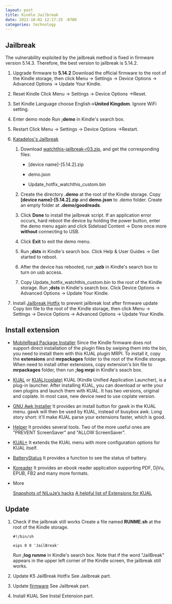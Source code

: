 ```yaml
---
layout: post
title: Kindle Jailbreak
date: 2022-10-02 12:17:25 -0700
categories: technology
---
```


## Jailbreak

The vulnerability exploited by the jailbreak method is fixed in firmware version 5.14.3. Therefore, the best version to jailbreak is 5.14.2.

1. Upgrade firmware to **5.14.2**
   Download the official firmware to the root of the Kindle storage, then click Menu → Settings → Device Options → Advanced Options → Update Your Kindle.

2. Reset Kindle
   Click Menu → Settings → Device Options →Reset.

3. Set Kindle
   Language choose English→**United Kingdom**.
   Ignore WiFi setting.

4. Enter demo mode
   Run **;demo** in Kindle's search box.

5. Restart
   Click Menu → Settings → Device Options →Restart.

6. [Katadelos's Jailbreak](https://www.mobileread.com/forums/showthread.php?t=346037)

   1. Download [watchthis-jailbreak-r03.zip](https://mega.nz/file/2ahlQKZS#jXyYLEp9rvRQCOzv7LNYBF-9fOfPhpigaLZMHZkN7fg), and get the corresponding files:

      - [device name]-[5.14.2].zip

      - demo.json

      - Update_hotfix_watchthis_custom.bin

   2. Create the directory **.demo** at the root of the Kindle storage.
      Copy **[device name]-[5.14.2].zip** and **demo.json** to .demo folder.
      Create an empty folder at **.demo/goodreads**.

   3. Click **Done** to install the jailbreak script.
      If an application error occurs, hard reboot the device by holding the power button, enter the demo menu again and click Sideload Content → Done once more **without** connecting to USB.

   4. Click **Exit** to exit the demo menu.

   5. Run **;dsts** in Kindle's search box.
      Click Help & User Guides → Get started to reboot.

   6. After the device has rebooted, run **;uzb** in Kindle's search box to turn on usb access.

   7. Copy Update_hotfix_watchthis_custom.bin to the root of the Kindle storage.
      Run **;dsts** in Kindle's search box.
      Click Device Options → Advanced Options → Update Your Kindle.

7. Install [Jailbreak Hotfix](https://www.mobileread.com/forums/showpost.php?p=3004892&postcount=1597) to prevent jailbreak lost after firmware update
   Copy bin file to the root of the Kindle storage, then click Menu → Settings → Device Options → Advanced Options → Update Your Kindle.

## Install extension

- [MobileRead Package Installer](https://www.mobileread.com/forums/showthread.php?t=251143)
  Since the Kindle firmware does not support direct installation of the plugin files by swiping them into the bin, you need to install them with this KUAL plugin MRPI. To install it, copy the **extensions** and **mrpackages** folder to the root of the Kindle storage. When need to install other extensions, copy extension's bin file to **mrpackages** folder, then run **;log mrpi** in Kindle's seach box.

- [KUAL](https://www.mobileread.com/forums/showthread.php?t=203326) or [KUAL(coplate)](https://www.mobileread.com/forums/showpost.php?p=3699392&postcount=304)
  KUAL (Kindle Unified Application Launcher), is a plug-in launcher. After installing KUAL, you can download or write your own plugins and launch them with KUAL. It has two versions, original and coplate. In most case, new device need to use coplate version.

- [GNU Awk Installer](https://www.mobileread.com/forums/showpost.php?p=2636883&postcount=50)
  It provides an install button for gawk in the KUAL menu. gawk will then be used by KUAL, instead of busybox awk. Long story short: it'll make KUAL parse your extensions faster, which is good.

- [Helper](https://www.mobileread.com/forums/showthread.php?t=203326)
  It provides several tools. Two of the more useful ones are "PREVENT ScreenSaver" and "ALLOW ScreenSaver".

- [KUAL+](https://www.mobileread.com/forums/showpost.php?p=2591705&postcount=1014)
  It extends the KUAL menu with more configuration options for KUAL itself.

- [BatteryStatus](https://www.mobileread.com/forums/showpost.php?p=2636886&postcount=52)
  It provides a function to see the status of battery.

- [Koreader](https://github.com/koreader/koreader)
  It provides an ebook reader application supporting PDF, DjVu, EPUB, FB2 and many more formats.

- More

  [Snapshots of NiLuJe’s hacks](http://www.mobileread.com/forums/showthread.php?t=225030)
  [A helpful list of Extensions for KUAL](http://www.mobileread.com/forums/showthread.php?t=205064)

## Update

1. Check if the jailbreak still works
   Create a file named **RUNME.sh** at the root of the Kindle storage.

   ```shell
   #!/bin/sh

   eips 0 0 'JailBreak'
   ```

   Run **;log runme** in Kindle's search box. Note that if the word "JailBreak" appears in the upper left corner of the Kindle screen, the jailbreak still works.

2. Update K5 JailBreak Hotfix
   See Jailbreak part.

3. Update [firmware](https://www.amazon.com/gp/help/customer/display.html?nodeId=GKMQC26VQQMM8XSW)
   See Jailbreak part.

4. Install KUAL
   See Instal Extension part.
